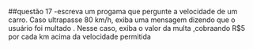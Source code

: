 ##questão 17
-escreva um progama que pergunte a velocidade de um carro. Caso ultrapasse 80 km/h, exiba uma mensagem dizendo que o usuário foi multado .  Nesse caso, exiba o valor da multa ,cobraando R$5 por cada km acima da velocidade permitida